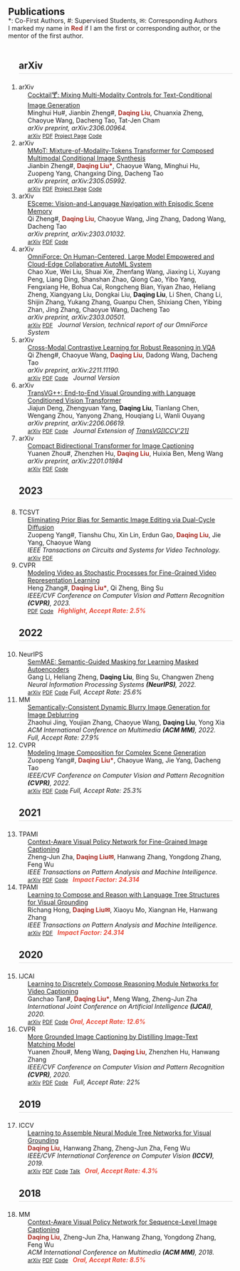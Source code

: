 <h2 id="publications" style="margin: 2px 0px -15px;">Publications</h2>

<div class="publications">

<span class="superscript">*</span>: Co-First Authors, <span class="superscript">#</span>: Supervised Students, <span class="superscript">&#9993;</span>: Corresponding Authors
<br>
I marked my name in <b style="color:#a82e26">Red</b> if I am the first or corresponding author, or the mentor of the first author.
<br><br>
<ol class="bibliography">

<!-- d ----------------------- -->
<h3 class="bibliography-year" style="font-size: 1.3rem; padding-bottom:5px; border-bottom: 1px solid #ddd;"> arXiv </h3>

<!-- d ----------------------- 
<li>
<div class="pub-row">
  <div class="col-sm-3 abbr" style="position: relative;"> <abbr class="badge" style="width:40px; align:middle">arXiv</abbr> </div>
  <div class="col-sm-9" style="position: relative;padding-right: 15px;padding-left: 20px;">
    <div class="title"><a href="" target="_blank">MMoT: Mixture-of-Modality-Tokens Transformer for Composed Multimodal Conditional Image Synthesis</a></div>
    <div class="author">Jianbin Zheng<span class="superscript">#</span>, <b style="color:#a82e26">Daqing Liu</b>, Chaoyue Wang, Minghui Hu, Changxing Ding, Dacheng Tao</div>
    <div class="periodical"><em>arXiv preprint, 2023.</em></div>
    <div class="links">
      <a href="" class="btn btn-sm z-depth-0" role="button" target="_blank" style="font-size:12px;">Coming Soon</a>
    </div>
  </div>
</div>
</li>
-->

<!-- d  ----------------------- 
<li>
<div class="pub-row">
  <div class="col-sm-3 abbr" style="position: relative;"> <abbr class="badge" style="width:40px; align:middle">arXiv</abbr> </div>
  <div class="col-sm-9" style="position: relative;padding-right: 15px;padding-left: 20px;">
    <div class="title"><a href="" target="_blank">Tackling the Cross-Modal Retrieval Trilemma with Cross-Modal Indexing</a></div>
    <div class="author">Heng Zhang<span class="superscript">#</span>, <b style="color:#a82e26">Daqing Liu</b>, Heliang Zheng, Chaoyue Wang, Bing Su</div>
    <div class="periodical"><em>arXiv preprint, 2023.</em></div>
    <div class="links">
      <a href="" class="btn btn-sm z-depth-0" role="button" target="_blank" style="font-size:12px;">Coming Soon</a>
    </div>
  </div>
</div>
</li>
-->

<!-- d ----------------------- 
<li>
<div class="pub-row">
  <div class="col-sm-3 abbr" style="position: relative;"> <abbr class="badge" style="width:40px; align:middle">arXiv</abbr> </div>
  <div class="col-sm-9" style="position: relative;padding-right: 15px;padding-left: 20px;">
    <div class="title"><a href="" target="_blank">Prefix-Captioning: Efficiently Gluing Pretrained Language and Vision Models for Image Captioning</a></div>
    <div class="author">Yuanen Zhou<span class="superscript">#</span>, <b style="color:#a82e26">Daqing Liu</b>, Zhenzhen Hu, Depeng Wang, Yi Wang, Meng Wang</div>
    <div class="periodical"><em>arXiv preprint, 2023.</em></div>
    <div class="links">
      <a href="" class="btn btn-sm z-depth-0" role="button" target="_blank" style="font-size:12px;">Coming Soon</a>
    </div>
  </div>
</div>
</li>
-->

<!-- d ----------------------- -->
<li>
<div class="pub-row">
  <div class="col-sm-3 abbr" style="position: relative;"> <abbr class="badge" style="width:40px; align:middle">arXiv</abbr> </div>
  <div class="col-sm-9" style="position: relative;padding-right: 15px;padding-left: 20px;">
    <div class="title"><a href="https://arxiv.org/abs/2303.01032" target="_blank">Cocktail🍸: Mixing Multi-Modality Controls for Text-Conditional Image Generation</a></div>
    <div class="author">Minghui Hu<span class="superscript">#</span>, Jianbin Zheng<span class="superscript">#</span>, <b style="color:#a82e26">Daqing Liu</b>, Chuanxia Zheng, Chaoyue Wang, Dacheng Tao, Tat-Jen Cham</div>
    <div class="periodical"><em>arXiv preprint, arXiv:2306.00964.</em></div>
    <div class="links">
      <a href="https://arxiv.org/abs/2306.00964" class="btn btn-sm z-depth-0" role="button" target="_blank" style="font-size:12px;">arXiv</a>
      <a href="https://arxiv.org/pdf/2306.00964" class="btn btn-sm z-depth-0" role="button" target="_blank" style="font-size:12px;">PDF</a>
      <a href="https://mhh0318.github.io/cocktail/" class="btn btn-sm z-depth-0" role="button" target="_blank" style="font-size:12px;">Project Page</a>
      <a href="https://github.com/mhh0318/Cocktail" class="btn btn-sm z-depth-0" role="button" target="_blank" style="font-size:12px;">Code</a>
      </div>
  </div>
</div>
</li>

<!-- d ----------------------- -->
<li>
<div class="pub-row">
  <div class="col-sm-3 abbr" style="position: relative;"> <abbr class="badge" style="width:40px; align:middle">arXiv</abbr> </div>
  <div class="col-sm-9" style="position: relative;padding-right: 15px;padding-left: 20px;">
    <div class="title"><a href="https://arxiv.org/abs/2303.01032" target="_blank">MMoT: Mixture-of-Modality-Tokens Transformer for Composed Multimodal Conditional Image Synthesis</a></div>
    <div class="author">Jianbin Zheng<span class="superscript">#</span>, <b style="color:#a82e26">Daqing Liu<span class="superscript">*</span></b>, Chaoyue Wang, Minghui Hu, Zuopeng Yang, Changxing Ding, Dacheng Tao</div>
    <div class="periodical"><em>arXiv preprint, arXiv:2305.05992.</em></div>
    <div class="links">
      <a href="https://arxiv.org/abs/2305.05992" class="btn btn-sm z-depth-0" role="button" target="_blank" style="font-size:12px;">arXiv</a>
      <a href="https://arxiv.org/pdf/2305.05992" class="btn btn-sm z-depth-0" role="button" target="_blank" style="font-size:12px;">PDF</a>
      <a href="https://jabir-zheng.github.io/MMoT/" class="btn btn-sm z-depth-0" role="button" target="_blank" style="font-size:12px;">Project Page</a>
      <a href="https://github.com/jabir-zheng/MMoT-Transformer" class="btn btn-sm z-depth-0" role="button" target="_blank" style="font-size:12px;">Code</a>
      </div>
  </div>
</div>
</li>

<!-- d ----------------------- -->
<li>
<div class="pub-row">
  <div class="col-sm-3 abbr" style="position: relative;"> <abbr class="badge" style="width:40px; align:middle">arXiv</abbr> </div>
  <div class="col-sm-9" style="position: relative;padding-right: 15px;padding-left: 20px;">
    <div class="title"><a href="https://arxiv.org/abs/2303.01032" target="_blank">ESceme: Vision-and-Language Navigation with Episodic Scene Memory</a></div>
    <div class="author">Qi Zheng<span class="superscript">#</span>, <b style="color:#a82e26">Daqing Liu</b>, Chaoyue Wang, Jing Zhang, Dadong Wang, Dacheng Tao</div>
    <div class="periodical"><em>arXiv preprint, arXiv:2303.01032.</em></div>
    <div class="links">
      <a href="https://arxiv.org/abs/2303.01032" class="btn btn-sm z-depth-0" role="button" target="_blank" style="font-size:12px;">arXiv</a>
      <a href="https://arxiv.org/pdf/2303.01032" class="btn btn-sm z-depth-0" role="button" target="_blank" style="font-size:12px;">PDF</a>
      <a href="https://github.com/qizhust/esceme" class="btn btn-sm z-depth-0" role="button" target="_blank" style="font-size:12px;">Code</a>
    </div>
  </div>
</div>
</li>

<!-- d ----------------------- -->
<li>
<div class="pub-row">
  <div class="col-sm-3 abbr" style="position: relative;"> <abbr class="badge" style="width:40px; align:middle">arXiv</abbr> </div>
  <div class="col-sm-9" style="position: relative;padding-right: 15px;padding-left: 20px;">
    <div class="title"><a href="https://arxiv.org/abs/2303.00501" target="_blank">OmniForce: On Human-Centered, Large Model Empowered and Cloud-Edge Collaborative AutoML System</a></div>
    <div class="author">Chao Xue, Wei Liu, Shuai Xie, Zhenfang Wang, Jiaxing Li, Xuyang Peng, Liang Ding, Shanshan Zhao, Qiong Cao, Yibo Yang, Fengxiang He, Bohua Cai, Rongcheng Bian, Yiyan Zhao, Heliang Zheng, Xiangyang Liu, Dongkai Liu, <b>Daqing Liu</b>, Li Shen, Chang Li, Shijin Zhang, Yukang Zhang, Guanpu Chen, Shixiang Chen, Yibing Zhan, Jing Zhang, Chaoyue Wang, Dacheng Tao</div>
    <div class="periodical"><em>arXiv preprint, arXiv:2303.00501.</em></div>
    <div class="links">
      <a href="https://arxiv.org/abs/2303.00501" class="btn btn-sm z-depth-0" role="button" target="_blank" style="font-size:12px;">arXiv</a>
      <a href="https://arxiv.org/pdf/2303.00501" class="btn btn-sm z-depth-0" role="button" target="_blank" style="font-size:12px;">PDF</a>
      <i>&nbsp;&nbsp;Journal Version, technical report of our OmniForce System</i>
    </div>
  </div>
</div>
</li>

<!-- d ----------------------- -->
<li>
<div class="pub-row">
  <div class="col-sm-3 abbr" style="position: relative;"> <abbr class="badge" style="width:40px; align:middle">arXiv</abbr> </div>
  <div class="col-sm-9" style="position: relative;padding-right: 15px;padding-left: 20px;">
  <div class="title"><a href="https://arxiv.org/abs/2211.11190" target="_blank">Cross-Modal Contrastive Learning for Robust Reasoning in VQA</a></div>
  <div class="author">Qi Zheng<span class="superscript">#</span>, Chaoyue Wang, <b style="color:#a82e26">Daqing Liu</b>, Dadong Wang, Dacheng Tao</div>
  <div class="periodical"><em>arXiv preprint, arXiv:2211.11190.</em></div>
    <div class="links">
      <a href="https://arxiv.org/abs/2211.11190" class="btn btn-sm z-depth-0" role="button" target="_blank" style="font-size:12px;">arXiv</a>
      <a href="https://arxiv.org/pdf/2211.11190" class="btn btn-sm z-depth-0" role="button" target="_blank" style="font-size:12px;">PDF</a>
      <a href="https://github.com/qizhust/cmcl_vqa_pl" class="btn btn-sm z-depth-0" role="button" target="_blank" style="font-size:12px;">Code</a>
      <i>&nbsp;&nbsp;Journal Version</i>
    </div>
  </div>
</div>
</li>

<!-- d ----------------------- -->
<li>
<div class="pub-row">
  <div class="col-sm-3 abbr" style="position: relative;"> <abbr class="badge" style="width:40px; align:middle">arXiv</abbr> </div>
  <div class="col-sm-9" style="position: relative;padding-right: 15px;padding-left: 20px;">
  <div class="title"><a href="https://arxiv.org/abs/2206.06619" target="_blank">TransVG++: End-to-End Visual Grounding with Language Conditioned Vision Transformer</a></div>
  <div class="author">Jiajun Deng, Zhengyuan Yang, <b>Daqing Liu</b>, Tianlang Chen, Wengang Zhou, Yanyong Zhang, Houqiang Li, Wanli Ouyang</div>
  <div class="periodical"><em>arXiv preprint, arXiv:2206.06619.</em></div>
    <div class="links">
      <a href="https://arxiv.org/abs/2206.06619" class="btn btn-sm z-depth-0" role="button" target="_blank" style="font-size:12px;">arXiv</a>
      <a href="https://arxiv.org/pdf/2206.06619" class="btn btn-sm z-depth-0" role="button" target="_blank" style="font-size:12px;">PDF</a>
      <a href="https://github.com/djiajunustc/TransVG" class="btn btn-sm z-depth-0" role="button" target="_blank" style="font-size:12px;">Code</a>
      <i>&nbsp;&nbsp;Journal Extension of <a href="https://arxiv.org/abs/2104.08541" target="_blank">TransVG[ICCV'21]</a></i>
    </div>
  </div>
</div>
</li>

<!-- d ----------------------- -->
<li>
<div class="pub-row">
  <div class="col-sm-3 abbr" style="position: relative;"> <abbr class="badge" style="width:40px; align:middle">arXiv</abbr> </div>
  <div class="col-sm-9" style="position: relative;padding-right: 15px;padding-left: 20px;">
  <div class="title"><a href="https://arxiv.org/abs/2201.01984" target="_blank">Compact Bidirectional Transformer for Image Captioning</a></div>
  <div class="author">Yuanen Zhou<span class="superscript">#</span>, Zhenzhen Hu, <b style="color:#a82e26">Daqing Liu</b>, Huixia Ben, Meng Wang</div>
  <div class="periodical"><em>arXiv preprint, arXiv:2201.01984</em></div>
    <div class="links">
      <a href="https://arxiv.org/abs/2201.01984" class="btn btn-sm z-depth-0" role="button" target="_blank" style="font-size:12px;">arXiv</a>
      <a href="https://arxiv.org/pdf/2201.01984" class="btn btn-sm z-depth-0" role="button" target="_blank" style="font-size:12px;">PDF</a>
      <a href="https://github.com/yuanezhou/cbtrans" class="btn btn-sm z-depth-0" role="button" target="_blank" style="font-size:12px;">Code</a>
    </div>
  </div>
</div>
</li>

<!-- d ----------------------- -->
<h3 class="bibliography-year" style="font-size: 1.3rem; padding-bottom:5px; border-bottom: 1px solid #ddd;"> 2023 </h3>

<!-- d ----------------------- -->
<li>
<div class="pub-row">
  <div class="col-sm-3 abbr" style="position: relative;"> <abbr class="badge" style="width:40px; align:middle">TCSVT</abbr> </div>
  <div class="col-sm-9" style="position: relative;padding-right: 15px;padding-left: 20px;">
  <div class="title"><a href="https://arxiv.org/abs/2302.02394" target="_blank">Eliminating Prior Bias for Semantic Image Editing via Dual-Cycle Diffusion</a></div>
  <div class="author">Zuopeng Yang<span class="superscript">#</span>, Tianshu Chu, Xin Lin, Erdun Gao, <b style="color:#a82e26">Daqing Liu</b>, Jie Yang, Chaoyue Wang</div>
  <div class="periodical"><em>IEEE Transactions on Circuits and Systems for Video Technology.</em></div>
    <div class="links">
      <a href="https://arxiv.org/abs/2302.02394" class="btn btn-sm z-depth-0" role="button" target="_blank" style="font-size:12px;">arXiv</a>
      <a href="https://arxiv.org/pdf/2302.02394" class="btn btn-sm z-depth-0" role="button" target="_blank" style="font-size:12px;">PDF</a>
    </div>
  </div>
</div>
</li>

<!-- d ----------------------- -->
<li>
<div class="pub-row">
  <div class="col-sm-3 abbr" style="position: relative;"> <abbr class="badge" style="width:40px; align:middle">CVPR</abbr> </div>
  <div class="col-sm-9" style="position: relative;padding-right: 15px;padding-left: 20px;">
    <div class="title"><a href="https://openaccess.thecvf.com/content/CVPR2023/papers/Zhang_Modeling_Video_As_Stochastic_Processes_for_Fine-Grained_Video_Representation_Learning_CVPR_2023_paper.pdf">Modeling Video as Stochastic Processes for Fine-Grained Video Representation Learning</a></div>
    <div class="author">Heng Zhang<span class="superscript">#</span>, <b style="color:#a82e26">Daqing Liu<span class="superscript">*</span></b>, Qi Zheng, Bing Su</div>
    <div class="periodical"><em>IEEE/CVF Conference on Computer Vision and Pattern Recognition <strong>(CVPR)</strong>, 2023.</em></div>
    <div class="links">
      <a href="https://openaccess.thecvf.com/content/CVPR2023/papers/Zhang_Modeling_Video_As_Stochastic_Processes_for_Fine-Grained_Video_Representation_Learning_CVPR_2023_paper.pdf" class="btn btn-sm z-depth-0" role="button" target="_blank" style="font-size:12px;">PDF</a>
      <a href="https://www.youtube.com/watch?v=ANfWcISTPK8&ab_channel=zhangheng" class="btn btn-sm z-depth-0" role="button" target="_blank" style="font-size:12px;">Code</a>
      <strong><i style="color:#e74d3c">&nbsp;&nbsp;Highlight, Accept Rate: 2.5%</i></strong>
    </div>
  </div>
</div>
</li>

<!-- d ----------------------- -->
<h3 class="bibliography-year" style="font-size: 1.3rem; padding-bottom:5px; border-bottom: 1px solid #ddd;"> 2022 </h3>

<!-- d ----------------------- -->
<li>
<div class="pub-row">
  <div class="col-sm-3 abbr" style="position: relative;"> <abbr class="badge" style="width:40px; align:middle">NeurIPS</abbr> </div>
  <div class="col-sm-9" style="position: relative;padding-right: 15px;padding-left: 20px;">
  <div class="title"><a href="https://openreview.net/forum?id=Ix37FJYDkBp" target="_blank">SemMAE: Semantic-Guided Masking for Learning Masked Autoencoders</a></div>
  <div class="author">Gang Li, Heliang Zheng, <b>Daqing Liu</b>, Bing Su, Changwen Zheng</div>
  <div class="periodical"><em>Neural Information Processing Systems <strong>(NeurIPS)</strong>, 2022.</em></div>
    <div class="links">
      <a href="https://arxiv.org/abs/2206.10207" class="btn btn-sm z-depth-0" role="button" target="_blank" style="font-size:12px;">arXiv</a>
      <a href="https://arxiv.org/pdf/2206.10207" class="btn btn-sm z-depth-0" role="button" target="_blank" style="font-size:12px;">PDF</a>
      <a href="https://github.com/ucasligang/SemMAE" class="btn btn-sm z-depth-0" role="button" target="_blank" style="font-size:12px;">Code</a>
      <i>Full, Accept Rate: 25.6%</i>
    </div>
  </div>
</div>
</li>

<!-- d ----------------------- -->
<li>
<div class="pub-row">
  <div class="col-sm-3 abbr" style="position: relative;"> <abbr class="badge" style="width:40px; align:middle">MM</abbr> </div>
    <div class="col-sm-9" style="position: relative;padding-right: 15px;padding-left: 20px;">
    <div class="title"><a href="https://dl.acm.org/doi/abs/10.1145/3503161.3548106" target="_blank">Semantically-Consistent Dynamic Blurry Image Generation for Image Deblurring</a></div>
    <div class="author">Zhaohui Jing, Youjian Zhang, Chaoyue Wang, <b>Daqing Liu</b>, Yong Xia</div>
    <div class="periodical"><em>ACM International Conference on Multimedia <strong>(ACM MM)</strong>, 2022.</em></div>
    <div class="links">
      <i>Full, Accept Rate: 27.9%</i>
    </div>
  </div>
</div>
</li>

<!-- d ----------------------- -->
<li>
<div class="pub-row">
  <div class="col-sm-3 abbr" style="position: relative;"> <abbr class="badge" style="width:40px; align:middle">CVPR</abbr> </div>
  <div class="col-sm-9" style="position: relative;padding-right: 15px;padding-left: 20px;">
  <div class="title"><a href="https://openaccess.thecvf.com/content/CVPR2022/html/Yang_Modeling_Image_Composition_for_Complex_Scene_Generation_CVPR_2022_paper" target="_blank">Modeling Image Composition for Complex Scene Generation</a></div>
  <div class="author">Zuopeng Yang<span class="superscript">#</span>, <b style="color:#a82e26">Daqing Liu<span class="superscript">*</span></b>, Chaoyue Wang, Jie Yang, Dacheng Tao</div>
    <div class="periodical"><em>IEEE/CVF Conference on Computer Vision and Pattern Recognition <strong>(CVPR)</strong>, 2022.</em></div>
    <div class="links">
      <a href="https://arxiv.org/abs/2206.00923" class="btn btn-sm z-depth-0" role="button" target="_blank" style="font-size:12px;">arXiv</a>
      <a href="https://arxiv.org/pdf/2206.00923" class="btn btn-sm z-depth-0" role="button" target="_blank" style="font-size:12px;">PDF</a>
      <a href="https://github.com/JohnDreamer/TwFA" class="btn btn-sm z-depth-0" role="button" target="_blank" style="font-size:12px;">Code</a>
      <i>Full, Accept Rate: 25.3%</i>
    </div>
  </div>
</div>
</li>

<!-- d ----------------------- -->
<h3 class="bibliography-year" style="font-size: 1.3rem; padding-bottom:5px; border-bottom: 1px solid #ddd;"> 2021 </h3>

<!-- d ----------------------- -->
<li>
<div class="pub-row">
  <div class="col-sm-3 abbr" style="position: relative;"> <abbr class="badge" style="width:40px; align:middle">TPAMI</abbr> </div>
  <div class="col-sm-9" style="position: relative;padding-right: 15px;padding-left: 20px;">
    <div class="title"><a href="https://ieeexplore.ieee.org/document/8684270/" target="_blank">Context-Aware Visual Policy Network for Fine-Grained Image Captioning</a></div>
    <div class="author">Zheng-Jun Zha, <b style="color:#a82e26">Daqing Liu<span class="superscript">&#9993;</span></b>, Hanwang Zhang, Yongdong Zhang, Feng Wu</div>
    <div class="periodical"><em>IEEE Transactions on Pattern Analysis and Machine Intelligence.</em></div>
    <div class="links">
      <a href="https://arxiv.org/abs/1906.02365" class="btn btn-sm z-depth-0" role="button" target="_blank" style="font-size:12px;">arXiv</a>
      <a href="https://arxiv.org/pdf/1906.02365" class="btn btn-sm z-depth-0" role="button" target="_blank" style="font-size:12px;">PDF</a>
      <a href="https://github.com/daqingliu/CAVP" class="btn btn-sm z-depth-0" role="button" target="_blank" style="font-size:12px;">Code</a>
      <strong><i style="color:#e74d3c">&nbsp;&nbsp;Impact Factor: 24.314</i></strong>
    </div>
  </div>
</div>
</li>

<!-- d ----------------------- -->
<li>
<div class="pub-row">
  <div class="col-sm-3 abbr" style="position: relative;"> <abbr class="badge" style="width:40px; align:middle">TPAMI</abbr> </div>
  <div class="col-sm-9" style="position: relative;padding-right: 15px;padding-left: 20px;">
    <div class="title"><a href="https://ieeexplore.ieee.org/document/8691415" target="_blank">Learning to Compose and Reason with Language Tree Structures for Visual Grounding</a></div>
    <div class="author">Richang Hong, <b style="color:#a82e26">Daqing Liu<span class="superscript">&#9993;</span></b>, Xiaoyu Mo, Xiangnan He, Hanwang Zhang</div>
    <div class="periodical"><em>IEEE Transactions on Pattern Analysis and Machine Intelligence.</em></div>
    <div class="links">
      <a href="https://arxiv.org/abs/1906.01784" class="btn btn-sm z-depth-0" role="button" target="_blank" style="font-size:12px;">arXiv</a>
      <a href="https://arxiv.org/pdf/1906.01784" class="btn btn-sm z-depth-0" role="button" target="_blank" style="font-size:12px;">PDF</a>
      <strong><i style="color:#e74d3c">&nbsp;&nbsp;Impact Factor: 24.314</i></strong>
    </div>
  </div>
</div>
</li>

<!-- d ----------------------- -->
<h3 class="bibliography-year" style="font-size: 1.3rem; padding-bottom:5px; border-bottom: 1px solid #ddd;"> 2020 </h3>
<!-- d ----------------------- -->
<li>
<div class="pub-row">
  <div class="col-sm-3 abbr" style="position: relative;"> <abbr class="badge" style="width:40px; align:middle">IJCAI</abbr> </div>
  <div class="col-sm-9" style="position: relative;padding-right: 15px;padding-left: 20px;">
    <div class="title"><a href="https://www.ijcai.org/proceedings/2020/0104.pdf" target="_blank">Learning to Discretely Compose Reasoning Module Networks for Video Captioning</a></div>
    <div class="author">Ganchao Tan<span class="superscript">#</span>, <b style="color:#a82e26">Daqing Liu<span class="superscript">*</span></b>, Meng Wang, Zheng-Jun Zha </div>
    <div class="periodical"><em>International Joint Conference on Artificial Intelligence <strong>(IJCAI)</strong>, 2020.</em></div>
    <div class="links">
      <a href="https://arxiv.org/abs/2007.09049" class="btn btn-sm z-depth-0" role="button" target="_blank" style="font-size:12px;">arXiv</a>
      <a href="https://arxiv.org/pdf/2007.09049" class="btn btn-sm z-depth-0" role="button" target="_blank" style="font-size:12px;">PDF</a>
      <a href="https://github.com/tgc1997/RMN" class="btn btn-sm z-depth-0" role="button" target="_blank" style="font-size:12px;">Code</a>
      <strong><i style="color:#e74d3c">Oral, Accept Rate: 12.6%</i></strong>
    </div>
  </div>
</div>
</li>

<!-- d ----------------------- -->
<li>
<div class="pub-row">
  <div class="col-sm-3 abbr" style="position: relative;"> <abbr class="badge" style="width:40px; align:middle">CVPR</abbr> </div>
  <div class="col-sm-9" style="position: relative;padding-right: 15px;padding-left: 20px;">
    <div class="title"><a href="https://openaccess.thecvf.com/content_CVPR_2020/html/Zhou_More_Grounded_Image_Captioning_by_Distilling_Image-Text_Matching_Model_CVPR_2020_paper" target="_blank">More Grounded Image Captioning by Distilling Image-Text Matching Model</a></div>
    <div class="author">Yuanen Zhou<span class="superscript">#</span>, Meng Wang, <b style="color:#a82e26">Daqing Liu</b>, Zhenzhen Hu, Hanwang Zhang</div>
    <div class="periodical"><em>IEEE/CVF Conference on Computer Vision and Pattern Recognition <strong>(CVPR)</strong>, 2020.</em></div>
    <div class="links">
      <a href="https://arxiv.org/abs/2004.00390" class="btn btn-sm z-depth-0" role="button" target="_blank" style="font-size:12px;">arXiv</a>
      <a href="https://arxiv.org/pdf/2004.00390" class="btn btn-sm z-depth-0" role="button" target="_blank" style="font-size:12px;">PDF</a>
      <a href="https://github.com/YuanEZhou/Grounded-Image-Captioning" class="btn btn-sm z-depth-0" role="button" target="_blank" style="font-size:12px;">Code</a>
      <i>&nbsp;&nbsp;Full, Accept Rate: 22%</i>
    </div>
  </div>
</div>
</li>

<!-- d ----------------------- -->
<h3 class="bibliography-year" style="font-size: 1.3rem; padding-bottom:5px; border-bottom: 1px solid #ddd;"> 2019 </h3>

<!-- d ----------------------- 
<li>
<div class="pub-row">
  <div class="col-sm-3 abbr" style="position: relative;"> <abbr class="badge" style="width:40px; align:middle">arXiv</abbr> </div>
  <div class="col-sm-9" style="position: relative;padding-right: 15px;padding-left: 20px;">
    <div class="title"><a href="https://arxiv.org/abs/1906.03561" target="_blank">Joint Visual Grounding with Language Scene Graphs</a></div>
    <div class="author"><b style="color:#a82e26">Daqing Liu</b>, Hanwang Zhang, Zheng-Jun Zha, Meng Wang, Qianru Sun</div>
    <div class="periodical"><em>arXiv preprint, 2019.</em></div>
    <div class="links">
      <a href="https://arxiv.org/abs/1906.03561" class="btn btn-sm z-depth-0" role="button" target="_blank" style="font-size:12px;">arXiv</a>
      <a href="https://arxiv.org/pdf/1906.03561" class="btn btn-sm z-depth-0" role="button" target="_blank" style="font-size:12px;">PDF</a>
    </div>
  </div>
</div>
</li>
-->

<!-- d ----------------------- -->
<li>
<div class="pub-row">
  <div class="col-sm-3 abbr" style="position: relative;"> <abbr class="badge" style="width:40px; align:middle">ICCV</abbr> </div>
  <div class="col-sm-9" style="position: relative;padding-right: 15px;padding-left: 20px;">
    <div class="title"><a href="https://openaccess.thecvf.com/content_ICCV_2019/html/Liu_Learning_to_Assemble_Neural_Module_Tree_Networks_for_Visual_Grounding_ICCV_2019_paper" target="_blank">Learning to Assemble Neural Module Tree Networks for Visual Grounding</a></div>
    <div class="author"><b style="color:#a82e26">Daqing Liu</b>, Hanwang Zhang, Zheng-Jun Zha, Feng Wu</div>
    <div class="periodical"><em>IEEE/CVF International Conference on Computer Vision <strong>(ICCV)</strong>, 2019.</em></div>
    <div class="links">
      <a href="https://arxiv.org/abs/1812.03299" class="btn btn-sm z-depth-0" role="button" target="_blank" style="font-size:12px;">arXiv</a>
      <a href="https://arxiv.org/pdf/1812.03299" class="btn btn-sm z-depth-0" role="button" target="_blank" style="font-size:12px;">PDF</a>
      <a href="https://github.com/daqingliu/NMTree" class="btn btn-sm z-depth-0" role="button" target="_blank" style="font-size:12px;">Code</a>
      <a href="https://youtu.be/oFDF1yT0T-4?t=3574" class="btn btn-sm z-depth-0" role="button" target="_blank" style="font-size:12px;">Talk</a>
      <strong><i style="color:#e74d3c">&nbsp;&nbsp;Oral, Accept Rate: 4.3%</i></strong>
    </div>
  </div>
</div>
</li>

<!-- d ----------------------- -->
<h3 class="bibliography-year" style="font-size: 1.3rem; padding-bottom:5px; border-bottom: 1px solid #ddd;"> 2018 </h3>
<!-- d ----------------------- -->
<li>
<div class="pub-row">
  <div class="col-sm-3 abbr" style="position: relative;"> <abbr class="badge" style="width:40px; align:middle">MM</abbr> </div>
  <div class="col-sm-9" style="position: relative;padding-right: 15px;padding-left: 20px;">
    <div class="title"><a href="https://dl.acm.org/doi/10.1145/3240508.3240632" target="_blank">Context-Aware Visual Policy Network for Sequence-Level Image Captioning</a></div>
    <div class="author"><b style="color:#a82e26">Daqing Liu</b>, Zheng-Jun Zha, Hanwang Zhang, Yongdong Zhang, Feng Wu</div>
    <div class="periodical"><em>ACM International Conference on Multimedia <strong>(ACM MM)</strong>, 2018.</em></div>
    <div class="links">
      <a href="https://arxiv.org/abs/1808.05864" class="btn btn-sm z-depth-0" role="button" target="_blank" style="font-size:12px;">arXiv</a>
      <a href="https://arxiv.org/pdf/1808.05864" class="btn btn-sm z-depth-0" role="button" target="_blank" style="font-size:12px;">PDF</a>
      <a href="https://github.com/daqingliu/CAVP" class="btn btn-sm z-depth-0" role="button" target="_blank" style="font-size:12px;">Code</a>
      <strong><i style="color:#e74d3c">&nbsp;&nbsp;Oral, Accept Rate: 8.5%</i></strong>
    </div>
  </div>
</div>
</li>

</ol>
</div>

<p></p>